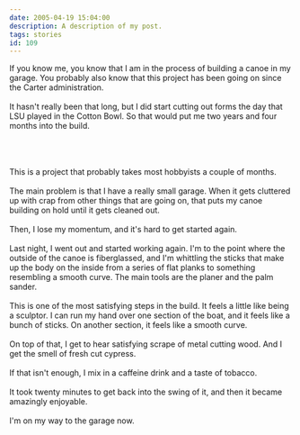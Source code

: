 ```yaml
---
date: 2005-04-19 15:04:00
description: A description of my post.
tags: stories
id: 109
---
```

If you know me, you know that I am in the process of building a canoe in my garage.  You probably also know that this project has been going on since the Carter administration.<br />
<br />
It hasn't really been that long, but I did start cutting out forms the day that LSU played in the Cotton Bowl.  So that would put me two years and four months into the build.<br />
<br />

<!--more--><br /><br />This is a project that probably takes most hobbyists a couple of months.<br />
<br />
The main problem is that I have a really small garage.  When it gets cluttered up with crap from other things that are going on, that puts my canoe building on hold until it gets cleaned out.<br />
<br />
Then, I lose my momentum, and it's hard to get started again.<br />
<br />
Last night, I went out and started working again.  I'm to the point where the outside of the canoe is fiberglassed, and I'm whittling the sticks that make up the body on the inside from a series of flat planks to something resembling a smooth curve.  The main tools are the planer and the palm sander.<br />
<br />
This is one of the most satisfying steps in the build.  It feels a little like being a sculptor.  I can run my hand over one section of the boat, and it feels like a bunch of sticks.  On another section, it feels like a smooth curve.<br />
<br />
On top of that, I get to hear satisfying scrape of metal cutting wood.  And I get the smell of fresh cut cypress.<br />
<br />
If that isn't enough, I mix in a caffeine drink and a taste of tobacco.<br />
<br />
It took twenty minutes to get back into the swing of it, and then it became amazingly enjoyable.<br />
<br />
I'm on my way to the garage now.
